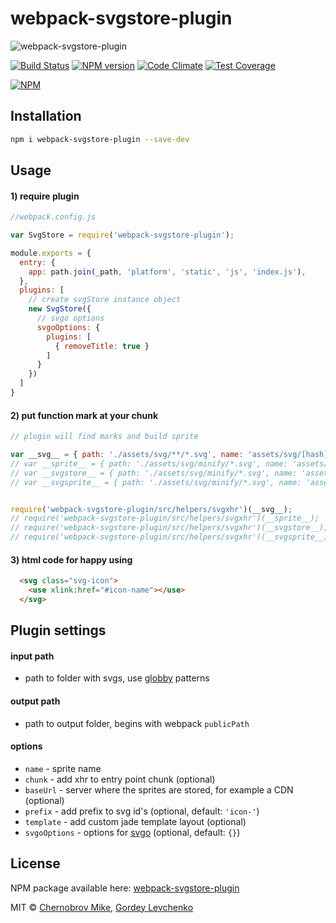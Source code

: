 # webpack-svgstore-plugin
![webpack-svgstore-plugin](https://lincolnloop.global.ssl.fastly.net/uploads/uploads/demo.png)

[![Build Status](https://travis-ci.org/mrsum/webpack-svgstore-plugin.svg?branch=master)](https://travis-ci.org/mrsum/webpack-svgstore-plugin)
[![NPM version](https://badge.fury.io/js/webpack-svgstore-plugin.svg)](https://badge.fury.io/js/webpack-svgstore-plugin)
[![Code Climate](https://codeclimate.com/github/mrsum/webpack-svgstore-plugin/badges/gpa.svg)](https://codeclimate.com/github/mrsum/webpack-svgstore-plugin)
[![Test Coverage](https://codeclimate.com/github/mrsum/webpack-svgstore-plugin/badges/coverage.svg)](https://codeclimate.com/github/mrsum/webpack-svgstore-plugin/coverage)

[![NPM](https://nodei.co/npm/webpack-svgstore-plugin.png?downloads=true&downloadRank=true&stars=true)](https://nodei.co/npm/webpack-svgstore-plugin/)

## Installation
```bash
npm i webpack-svgstore-plugin --save-dev
```
## Usage

#### 1) require plugin
```javascript
//webpack.config.js

var SvgStore = require('webpack-svgstore-plugin');

module.exports = {
  entry: {
    app: path.join(_path, 'platform', 'static', 'js', 'index.js'),
  },
  plugins: [
    // create svgStore instance object
    new SvgStore({
      // svgo options
      svgoOptions: {
        plugins: [
          { removeTitle: true }
        ]
      }
    })
  ]
}
```

#### 2) put function mark at your chunk
```javascript
// plugin will find marks and build sprite

var __svg__ = { path: './assets/svg/**/*.svg', name: 'assets/svg/[hash].logos.svg' };
// var __sprite__ = { path: './assets/svg/minify/*.svg', name: 'assets/svg/[hash].icons.svg' };
// var __svgstore__ = { path: './assets/svg/minify/*.svg', name: 'assets/svg/[hash].stuff.svg' };
// var __svgsprite__ = { path: './assets/svg/minify/*.svg', name: 'assets/svg/[hash].1logos.svg' };


require('webpack-svgstore-plugin/src/helpers/svgxhr')(__svg__);
// require('webpack-svgstore-plugin/src/helpers/svgxhr')(__sprite__);
// require('webpack-svgstore-plugin/src/helpers/svgxhr')(__svgstore__);
// require('webpack-svgstore-plugin/src/helpers/svgxhr')(__svgsprite__);
```

#### 3) html code for happy using

```html
  <svg class="svg-icon">
    <use xlink:href="#icon-name"></use>
  </svg>
```
## Plugin settings

#### input path
- path to folder with svgs, use [globby](https://github.com/sindresorhus/globby) patterns

#### output path
- path to output folder, begins with webpack `publicPath`

#### options
- `name` - sprite name 
- `chunk` - add xhr to entry point chunk (optional) 
- `baseUrl` - server where the sprites are stored, for example a CDN (optional)
- `prefix` - add prefix to svg id's (optional, default: `'icon-'`)
- `template` - add custom jade template layout (optional)
- `svgoOptions` - options for [svgo](https://github.com/svg/svgo) (optional, default: `{}`)

## License

NPM package available here: [webpack-svgstore-plugin](https://www.npmjs.com/package/webpack-svgstore-plugin)

MIT © [Chernobrov Mike](http://mrsum.ru), [Gordey Levchenko](https://github.com/lgordey)
